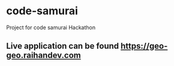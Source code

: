# code-samurai
Project for code samurai Hackathon

## Live application can be found https://geo-geo.raihandev.com
